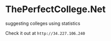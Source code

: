 # ThePerfectCollege.Net
suggesting colleges using statistics

Check it out at `http://34.227.106.240`
